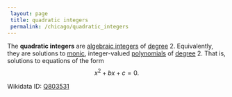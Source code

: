 ```yaml
---
 layout: page
 title: quadratic integers
 permalink: /chicago/quadratic_integers
---
```

The **quadratic integers** are [algebraic integers](https://mathgloss.github.io/MathGloss/chicago/algebraic_integer) of [degree](https://mathgloss.github.io/MathGloss/chicago/degree_of_field_extension) 2. Equivalently, they are solutions to [monic](https://mathgloss.github.io/MathGloss/chicago/monic_polynomial), integer-valued [polynomials](https://mathgloss.github.io/MathGloss/chicago/polynomial_ring) of [degree](https://mathgloss.github.io/MathGloss/chicago/degree_of_polynomial) 2. That is, solutions to equations of the form $$x^2+bx+c=0.$$ 

Wikidata ID: [Q803531](https://www.wikidata.org/wiki/Q803531)